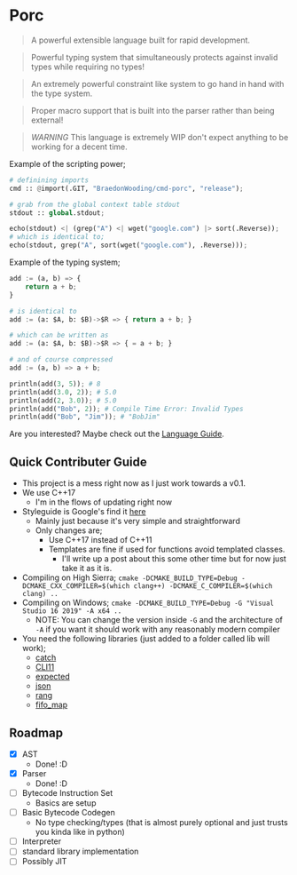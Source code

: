 # Porc

> A powerful extensible language built for rapid development.

> Powerful typing system that simultaneously protects against invalid types while requiring no types!

> An extremely powerful constraint like system to go hand in hand with the type system.

> Proper macro support that is built into the parser rather than being external!

> *WARNING* This language is extremely WIP don't expect anything to be working for a decent time.

Example of the scripting power;

```python
# definining imports
cmd :: @import(.GIT, "BraedonWooding/cmd-porc", "release");

# grab from the global context table stdout
stdout :: global.stdout;

echo(stdout) <| (grep("A") <| wget("google.com") |> sort(.Reverse));
# which is identical to;
echo(stdout, grep("A", sort(wget("google.com"), .Reverse)));
```

Example of the typing system;

```python
add := (a, b) => {
    return a + b;
}

# is identical to
add := (a: $A, b: $B)->$R => { return a + b; }

# which can be written as
add := (a: $A, b: $B)->$R => { = a + b; }

# and of course compressed
add := (a, b) => a + b;

println(add(3, 5)); # 8
println(add(3.0, 2)); # 5.0
println(add(2, 3.0)); # 5.0
println(add("Bob", 2)); # Compile Time Error: Invalid Types
println(add("Bob", "Jim")); # "BobJim"
```

Are you interested?  Maybe check out the [Language Guide](docs/LanguageGuide.md).

## Quick Contributer Guide

- This project is a mess right now as I just work towards a v0.1.
- We use C++17
  - I'm in the flows of updating right now
- Styleguide is Google's find it [here](https://google.github.io/styleguide/cppguide.html)
  - Mainly just because it's very simple and straightforward
  - Only changes are;
    - Use C++17 instead of C++11
    - Templates are fine if used for functions avoid templated classes.
      - I'll write up a post about this some other time but for now just take it as it is.
- Compiling on High Sierra; `cmake -DCMAKE_BUILD_TYPE=Debug -DCMAKE_CXX_COMPILER=$(which clang++) -DCMAKE_C_COMPILER=$(which clang) ..`
- Compiling on Windows; `cmake -DCMAKE_BUILD_TYPE=Debug -G "Visual Studio 16 2019" -A x64 ..`
  - NOTE: You can change the version inside `-G` and the architecture of `-A` if you want it should work with any reasonably modern compiler
- You need the following libraries (just added to a folder called lib will work);
  - [catch](https://github.com/catchorg/Catch2)
  - [CLI11](https://github.com/CLIUtils/CLI11)
  - [expected](https://github.com/TartanLlama/expected)
  - [json](https://github.com/nlohmann/json)
  - [rang](https://github.com/agauniyal/rang)
  - [fifo_map](https://github.com/nlohmann/fifo_map)

## Roadmap

- [x] AST
  - Done! :D
- [x] Parser
  - Done! :D
- [ ] Bytecode Instruction Set
  - Basics are setup
- [ ] Basic Bytecode Codegen
  - No type checking/types (that is almost purely optional and just trusts you kinda like in python)
- [ ] Interpreter
- [ ] standard library implementation
- [ ] Possibly JIT
